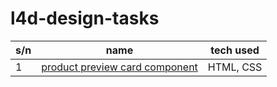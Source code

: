 # l4d-design-tasks

| s/n | name                                                                                 | tech used       |
|-----|--------------------------------------------------------------------------------------|-----------------|
| 1   |[product preview card component](https://github.com/cybergeni/product-preview-card/)  | HTML, CSS       |
